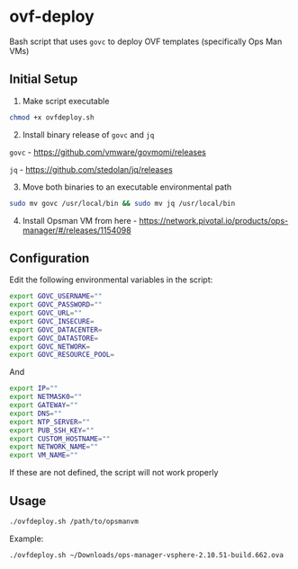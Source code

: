 # ovf-deploy
Bash script that uses `govc` to deploy OVF templates (specifically Ops Man VMs)

## Initial Setup
1. Make script executable
```bash
chmod +x ovfdeploy.sh
```

2. Install binary release of `govc` and `jq` 

`govc` - https://github.com/vmware/govmomi/releases

`jq` - https://github.com/stedolan/jq/releases

3. Move both binaries to an executable environmental path
```bash
sudo mv govc /usr/local/bin && sudo mv jq /usr/local/bin
```

4. Install Opsman VM from here - https://network.pivotal.io/products/ops-manager/#/releases/1154098



## Configuration
Edit the following environmental variables in the script: 

```bash
export GOVC_USERNAME=""
export GOVC_PASSWORD=""
export GOVC_URL=""
export GOVC_INSECURE=
export GOVC_DATACENTER=
export GOVC_DATASTORE=
export GOVC_NETWORK=
export GOVC_RESOURCE_POOL=
```

And 

```bash
export IP=""
export NETMASK0=""
export GATEWAY=""
export DNS=""
export NTP_SERVER=""
export PUB_SSH_KEY=""
export CUSTOM_HOSTNAME=""
export NETWORK_NAME=""
export VM_NAME=""
```

If these are not defined, the script will not work properly

## Usage
```bash
./ovfdeploy.sh /path/to/opsmanvm
```

Example: 
```bash
./ovfdeploy.sh ~/Downloads/ops-manager-vsphere-2.10.51-build.662.ova
```


